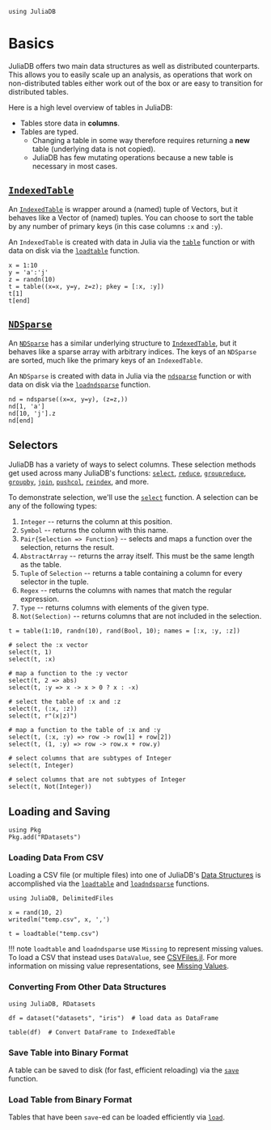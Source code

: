```@setup basics
using JuliaDB
```

# Basics

JuliaDB offers two main data structures as well as distributed counterparts.  This allows
you to easily scale up an analysis, as operations that work on non-distributed tables 
either work out of the box or are easy to transition for distributed tables.

Here is a high level overview of tables in JuliaDB:

- Tables store data in **columns**.
- Tables are typed.
  - Changing a table in some way therefore requires returning a **new** table (underlying data is not copied).
  - JuliaDB has few mutating operations because a new table is necessary in most cases.

## [`IndexedTable`](@ref)

An [`IndexedTable`](@ref) is wrapper around a (named) tuple of Vectors, but it behaves like
a Vector of (named) tuples.  You can choose to sort the table by any number of primary 
keys (in this case columns `:x` and `:y`).

An `IndexedTable` is created with data in Julia via the [`table`](@ref) function or with 
data on disk via the [`loadtable`](@ref) function.

```@example basics
x = 1:10
y = 'a':'j'
z = randn(10)
t = table((x=x, y=y, z=z); pkey = [:x, :y])
t[1]
t[end]
```


## [`NDSparse`](@ref)

An [`NDSparse`](@ref) has a similar underlying structure to [`IndexedTable`](@ref), but it
behaves like a sparse array with arbitrary indices.  The keys of an `NDSparse` are sorted,
much like the primary keys of an `IndexedTable`.

An `NDSparse` is created with data in Julia via the [`ndsparse`](@ref) function or with 
data on disk via the [`loadndsparse`](@ref) function.

```@example basics
nd = ndsparse((x=x, y=y), (z=z,))
nd[1, 'a']
nd[10, 'j'].z
nd[end]
```

## Selectors

JuliaDB has a variety of ways to select columns.  These selection methods get used across
many JuliaDB's functions: [`select`](@ref), [`reduce`](@ref), [`groupreduce`](@ref), 
[`groupby`](@ref), [`join`](@ref), [`pushcol`](@ref), [`reindex`](@ref), and more.

To demonstrate selection, we'll use the [`select`](@ref) function.  A selection can be any
of the following types:

1. `Integer` -- returns the column at this position.
2. `Symbol` -- returns the column with this name.
3. `Pair{Selection => Function}` -- selects and maps a function over the selection, returns the result.
4. `AbstractArray` -- returns the array itself. This must be the same length as the table.
5. `Tuple` of `Selection` -- returns a table containing a column for every selector in the tuple.
6. `Regex` -- returns the columns with names that match the regular expression.
7. `Type` -- returns columns with elements of the given type.
8. `Not(Selection)` -- returns columns that are not included in the selection.

```@repl basics
t = table(1:10, randn(10), rand(Bool, 10); names = [:x, :y, :z])

# select the :x vector
select(t, 1)
select(t, :x)

# map a function to the :y vector
select(t, 2 => abs)
select(t, :y => x -> x > 0 ? x : -x)

# select the table of :x and :z
select(t, (:x, :z))
select(t, r"(x|z)")

# map a function to the table of :x and :y
select(t, (:x, :y) => row -> row[1] + row[2])
select(t, (1, :y) => row -> row.x + row.y)

# select columns that are subtypes of Integer
select(t, Integer)

# select columns that are not subtypes of Integer
select(t, Not(Integer))
```

## Loading and Saving

```@setup loadsave
using Pkg
Pkg.add("RDatasets")
```

### Loading Data From CSV

Loading a CSV file (or multiple files) into one of JuliaDB's [Data Structures](@ref) is accomplished via the [`loadtable`](@ref) and [`loadndsparse`](@ref) functions.  

```@example loadsave
using JuliaDB, DelimitedFiles

x = rand(10, 2)
writedlm("temp.csv", x, ',')

t = loadtable("temp.csv")
```

!!! note 
    `loadtable` and `loadndsparse` use `Missing` to represent missing values.  To load a CSV that instead uses `DataValue`, see [CSVFiles.jl](https://github.com/queryverse/CSVFiles.jl).  For more information on missing value representations, see [Missing Values](@ref).

### Converting From Other Data Structures

```@example loadsave
using JuliaDB, RDatasets

df = dataset("datasets", "iris")  # load data as DataFrame

table(df)  # Convert DataFrame to IndexedTable
```

### Save Table into Binary Format

A table can be saved to disk (for fast, efficient reloading) via the [`save`](@ref) function.

### Load Table from Binary Format

Tables that have been `save`-ed can be loaded efficiently via [`load`](@ref).